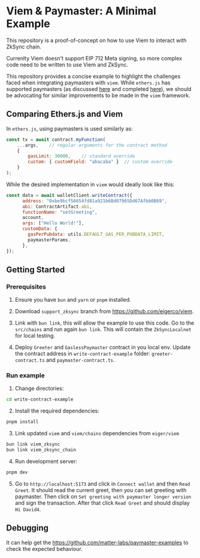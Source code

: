 # Viem & Paymaster: A Minimal Example

This repository is a proof-of-concept on how to use Viem to interact with ZkSync chain.

Currenlty Viem doesn't support EIP 712 Meta signing, so more complex code need to be written to use Viem 
and ZkSync.

This repository provides a concise example to highlight the challenges faced when integrating paymasters with `viem`. While `ethers.js` has supported paymasters (as discussed [here](https://github.com/ethers-io/ethers.js/issues/1761) and completed [here](https://github.com/ethers-io/ethers.js/commit/68095a48ae19ed06cbcf2f415f1fcbda90d4b2ae)), we should be advocating for similar improvements to be made in the `viem` framework.

## Comparing Ethers.js and Viem

In `ethers.js`, using paymasters is used similarly as:

```javascript
const tx = await contract.myFunction(
    ...args,    // regular arguments for the contract method
    {
        gasLimit: 30000,    // standard override
        custom: { customField: "abacaba" }  // custom override
    }
);
```

While the desired implementation in `viem` would ideally look like this:

```javascript
const data = await walletClient.writeContract({
      address: "0xbe9bcf56654fd81a921b6Bd07965Dd67Afbb0B69",
      abi: ContractArtifact.abi,
      functionName: "setGreeting",
      account,
      args: ["Hello World!"],
      customData: {
        gasPerPubdata: utils.DEFAULT_GAS_PER_PUBDATA_LIMIT,
        paymasterParams,
      },
});
```

## Getting Started

### Prerequisites

1. Ensure you have `bun` and `yarn` or `pnpm` installed.

1. Download `support_zksync` branch from https://github.com/eigerco/viem.

1. Link with `bun link`, this will allow the example to use this code.
Go to the `src/chains` and run again `bun link`. This will contain 
the `ZkSyncLocalnet` for local testing.

1. Deploy `Greeter` and `GaslessPaymaster` contract in you local env. Update the 
contract address in `write-contract-example` folder: `greeter-contract.ts` and `paymaster-contract.ts`.

### Run example

1. Change directories:

```bash
cd write-contract-example 
```

2. Install the required dependencies:

```bash
pnpm install
```

3. Link updated `viem` and `viem/chains` dependencies from `eiger/viem`

```bash
bun link viem_zksync
bun link viem_zksync_chain
```

4. Run development server:

```bash
pnpm dev
```

5. Go to `http://localhost:5173` and click in `Connect wallet` and then `Read Greet`. It should read the current greet, then you can set greeting with paymaster. Then click on `Set greeting with paymaster longer version` and 
sign the transaction. After that click `Read Greet` and should display `Hi David4`.

## Debugging 

It can help get the https://github.com/matter-labs/paymaster-examples to check the expected behaviour.